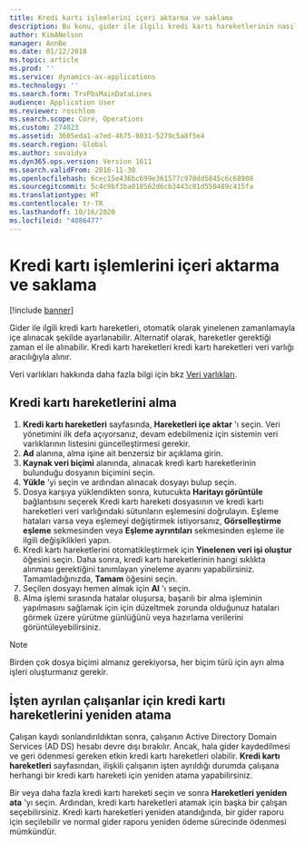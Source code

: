 ```yaml
---
title: Kredi kartı işlemlerini içeri aktarma ve saklama
description: Bu konu, gider ile ilgili kredi kartı hareketlerinin nasıl alınacağını ve saklanacağını açıklar. Bu hareketler, yinelenen bir zamanlamada otomatik olarak alınmak üzere ayarlanabilir veya gerektiği şekilde el ile alınırlar.
author: KimANelson
manager: AnnBe
ms.date: 01/12/2018
ms.topic: article
ms.prod: ''
ms.service: dynamics-ax-applications
ms.technology: ''
ms.search.form: TrvPbsMainDataLines
audience: Application User
ms.reviewer: roschlom
ms.search.scope: Core, Operations
ms.custom: 274023
ms.assetid: 3605eda1-a7ed-4675-8031-5279c5a8f5e4
ms.search.region: Global
ms.author: suvaidya
ms.dyn365.ops.version: Version 1611
ms.search.validFrom: 2016-11-30
ms.openlocfilehash: 6cec15e436bc699e361577c970dd5845c6c68908
ms.sourcegitcommit: 5c4c9bf3ba018562d6cb3443c01d550489c415fa
ms.translationtype: HT
ms.contentlocale: tr-TR
ms.lasthandoff: 10/16/2020
ms.locfileid: "4086477"
---
```

# <a name="import-and-maintain-credit-card-transactions"></a>Kredi kartı işlemlerini içeri aktarma ve saklama

[!include [banner](../includes/banner.md)]

Gider ile ilgili kredi kartı hareketleri, otomatik olarak yinelenen zamanlamayla içe alınacak şekilde ayarlanabilir. Alternatif olarak, hareketler gerektiği zaman el ile alınabilir. Kredi kartı hareketleri kredi kartı hareketleri veri varlığı aracılığıyla alınır.

Veri varlıkları hakkında daha fazla bilgi için bkz [Veri varlıkları](https://docs.microsoft.com/dynamics365/fin-ops-core/dev-itpro/data-entities/data-entities).

## <a name="import-credit-card-transactions"></a>Kredi kartı hareketlerini alma

1. **Kredi kartı hareketleri** sayfasında, **Hareketleri içe aktar** 'ı seçin. Veri yönetimini ilk defa açıyorsanız, devam edebilmeniz için sistemin veri varlıklarının listesini güncelleştirmesi gerekir.
2. **Ad** alanına, alma işine ait benzersiz bir açıklama girin.
3. **Kaynak veri biçimi** alanında, alınacak kredi kartı hareketlerinin bulunduğu dosyanın biçimini seçin.
4. **Yükle** 'yi seçin ve ardından alınacak dosyayı bulup seçin.
5. Dosya karşıya yüklendikten sonra, kutucukta **Haritayı görüntüle** bağlantısını seçerek Kredi kartı hareketi dosyasının ve kredi kartı hareketleri veri varlığındaki sütunların eşlemesini doğrulayın. Eşleme hataları varsa veya eşlemeyi değiştirmek istiyorsanız, **Görselleştirme eşleme** sekmesinden veya **Eşleme ayrıntıları** sekmesinden eşleme ile ilgili değişiklikleri yapın.
6. Kredi kartı hareketlerini otomatikleştirmek için **Yinelenen veri işi oluştur** öğesini seçin. Daha sonra, kredi kartı hareketlerinin hangi sıklıkta alınması gerektiğini tanımlayan yineleme ayarını yapabilirsiniz. Tamamladığınızda, **Tamam** öğesini seçin.
7. Seçilen dosyayı hemen almak için **Al** 'ı seçin.
8. Alma işlemi sırasında hatalar oluşursa, başarılı bir alma işleminin yapılmasını sağlamak için için düzeltmek zorunda olduğunuz hataları görmek üzere yürütme günlüğünü veya hazırlama verilerini görüntüleyebilirsiniz.

> [!NOTE]
> Birden çok dosya biçimi almanız gerekiyorsa, her biçim türü için ayrı alma işleri oluşturmanız gerekir.

## <a name="reassign-the-credit-card-transactions-for-terminated-employees"></a>İşten ayrılan çalışanlar için kredi kartı hareketlerini yeniden atama

Çalışan kaydı sonlandırıldıktan sonra, çalışanın Active Directory Domain Services (AD DS) hesabı devre dışı bırakılır. Ancak, hala gider kaydedilmesi ve geri ödenmesi gereken etkin kredi kartı hareketleri olabilir. **Kredi kartı hareketleri** sayfasından, ilişkili çalışanın işten ayrıldığı durumda çalışana herhangi bir kredi kartı hareketi için yeniden atama yapabilirsiniz.

Bir veya daha fazla kredi kartı hareketi seçin ve sonra **Hareketleri yeniden ata** 'yı seçin. Ardından, kredi kartı hareketleri atamak için başka bir çalışan seçebilirsiniz. Kredi kartı hareketleri yeniden atandığında, bir gider raporu için seçilebilir ve normal gider raporu yeniden ödeme sürecinde ödenmesi mümkündür.
